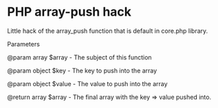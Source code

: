 PHP array-push hack
===================

Little hack of the array_push function that is default in core.php library.

Parameters

@param array $array - The subject of this function

@param object $key - The key to push into the array

@param object $value - The value to push into the array

@return array $array - The final array with the key => value pushed into.

